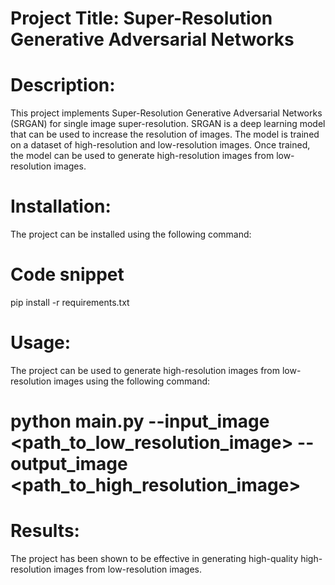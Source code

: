 # Project Title: Super-Resolution Generative Adversarial Networks

# Description: 
This project implements Super-Resolution Generative Adversarial Networks (SRGAN) for single image super-resolution. SRGAN is a deep learning model that can be used to increase the resolution of images. The model is trained on a dataset of high-resolution and low-resolution images. Once trained, the model can be used to generate high-resolution images from low-resolution images.

# Installation: 
The project can be installed using the following command:

# Code snippet
pip install -r requirements.txt

# Usage: 
The project can be used to generate high-resolution images from low-resolution images using the following command:
# python main.py --input_image <path_to_low_resolution_image> --output_image <path_to_high_resolution_image>

# Results: 
The project has been shown to be effective in generating high-quality high-resolution images from low-resolution images.
